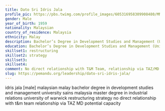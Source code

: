 ```yaml
---
title: Dato Sri Idris Jala
profile_pic: https://pbs.twimg.com/profile_images/605316958309908480/MN_-JqR__400x400.jpg
gender: Male
year_of_birth: 1959
nationality: Malaysian
country_of_residence: Malaysia
ethnicity: Malay
description: Bachelor’s Degree in Development Studies and Management (University Sains Malaysia), Master’s Degree in Industrial Relations (University of Warwick) Restructuring, Strategy
education: Bachelor’s Degree in Development Studies and Management (University Sains Malaysia), Master’s Degree in Industrial Relations (University of Warwick)
skillset1: restructuring
skillset2: strategy
skillset3: 
skillset4:
comment: No direct relationship with T&M Team, relationship via TAZ/MD. Potential capacity (3 board memberships, of which 2 are PLCs).
slug: https://pemandu.org/leadership/dato-sri-idris-jala/
---
```


idris jala [male] malaysian malay bachelor degree in development studies and management university sains malaysia master degree in industrial relations university of warwick restructuring strategy no direct relationship with t&m team relationship via TAZ MD potential capacity